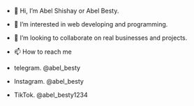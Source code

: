 - 👋 Hi, I’m Abel Shishay or Abel Besty.
- 👀 I’m interested in web developing and programming.
- 💞️ I’m looking to collaborate on real businesses and projects.
- 📫 How to reach me

- telegram. @abel_besty
- Instagram. @abel_besty
- TikTok. @abel_besty1234

<!---
abelshishay/abelshishay is a ✨ special ✨ repository because its `README.md` (this file) appears on your GitHub profile.
You can click the Preview link to take a look at your changes.
--->
